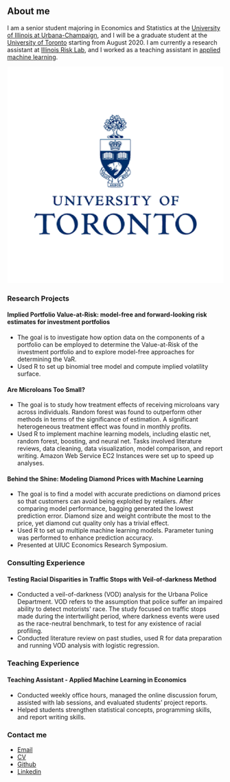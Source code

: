 ## About me

I am a senior student majoring in Economics and Statistics at the [University of Illinois at Urbana-Champaign](https://illinois.edu/), and I will be a graduate student at the [University of Toronto](https://www.utoronto.ca/) starting from August 2020. I am currently a research assistant at [Illinois Risk Lab](https://irisklabuiuc.wixsite.com/actsi), and I worked as a teaching assistant in [applied machine learning](https://econml.web.illinois.edu/). 

![](uoft.png)


### Research Projects

#### Implied Portfolio Value-at-Risk: model-free and forward-looking risk estimates for investment portfolios

- The goal is to investigate how option data on the components of a portfolio can be employed to determine the Value-at-Risk of the investment portfolio and to explore model-free approaches for determining the VaR.
- Used R to set up binomial tree model and compute implied volatility surface.

#### Are Microloans Too Small?

- The goal is to study how treatment effects of receiving microloans vary across individuals. Random forest was found to outperform other methods in terms of the significance of estimation. A significant heterogeneous treatment effect was found in monthly profits.
- Used R to implement machine learning models, including elastic net, random forest, boosting, and neural net. Tasks involved literature reviews, data cleaning, data visualization, model comparison, and report writing. Amazon Web Service EC2 Instances were set up to speed up analyses.

#### Behind the Shine: Modeling Diamond Prices with Machine Learning
 
- The goal is to find a model with accurate predictions on diamond prices so that customers can avoid being exploited by
retailers. After comparing model performance, bagging generated the lowest prediction error. Diamond size and weight
contribute the most to the price, yet diamond cut quality only has a trivial effect.
- Used R to set up multiple machine learning models. Parameter tuning was performed to enhance prediction accuracy.
- Presented at UIUC Economics Research Symposium.

### Consulting Experience

#### Testing Racial Disparities in Traffic Stops with Veil-of-darkness Method 

- Conducted a veil-of-darkness (VOD) analysis for the Urbana Police Department. VOD refers to the assumption that
police suffer an impaired ability to detect motorists' race. The study focused on traffic stops made during the intertwilight
period, where darkness events were used as the race-neutral benchmark, to test for any existence of racial profiling.
- Conducted literature review on past studies, used R for data preparation and running VOD analysis with logistic
regression.

### Teaching Experience

#### Teaching Assistant - Applied Machine Learning in Economics

- Conducted weekly office hours, managed the online discussion forum, assisted with lab sessions, and evaluated students’ project reports.
- Helped students strengthen statistical concepts, programming skills, and report writing skills.

### Contact me

- [Email](xuanl2@illinois.edu)
- [CV](https://drive.google.com/open?id=1lTdcTzZd6QJ72bnshxN49P0Dn9e7wRZJ)
- [Github](https://github.com/Xuan-Lin)
- [Linkedin](https://www.linkedin.com/in/xuan-lin-4a7a1315a/)
